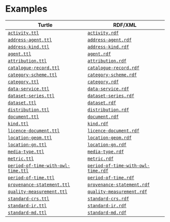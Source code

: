<h1>Examples</h1>
<table>
<thead>
<tr>
<th>Turtle</th>
<th>RDF/XML</th>
</tr>
</thead>
<tbody>
<tr>
<td><a href="./activity.ttl"><code>activity.ttl</code></a></td>
<td><a href="./activity.rdf"><code>activity.rdf</code></a></td>
</tr>
<tr>
<td><a href="./address-agent.ttl"><code>address-agent.ttl</code></a></td>
<td><a href="./address-agent.rdf"><code>address-agent.rdf</code></a></td>
</tr>
<tr>
<td><a href="./address-kind.ttl"><code>address-kind.ttl</code></a></td>
<td><a href="./address-kind.rdf"><code>address-kind.rdf</code></a></td>
</tr>
<tr>
<td><a href="./agent.ttl"><code>agent.ttl</code></a></td>
<td><a href="./agent.rdf"><code>agent.rdf</code></a></td>
</tr>
<tr>
<td><a href="./attribution.ttl"><code>attribution.ttl</code></a></td>
<td><a href="./attribution.rdf"><code>attribution.rdf</code></a></td>
</tr>
<tr>
<td><a href="./catalogue-record.ttl"><code>catalogue-record.ttl</code></a></td>
<td><a href="./catalogue-record.rdf"><code>catalogue-record.rdf</code></a></td>
</tr>
<tr>
<td><a href="./category-scheme.ttl"><code>category-scheme.ttl</code></a></td>
<td><a href="./category-scheme.rdf"><code>category-scheme.rdf</code></a></td>
</tr>
<tr>
<td><a href="./category.ttl"><code>category.ttl</code></a></td>
<td><a href="./category.rdf"><code>category.rdf</code></a></td>
</tr>
<tr>
<td><a href="./data-service.ttl"><code>data-service.ttl</code></a></td>
<td><a href="./data-service.rdf"><code>data-service.rdf</code></a></td>
</tr>
<tr>
<td><a href="./dataset-series.ttl"><code>dataset-series.ttl</code></a></td>
<td><a href="./dataset-series.rdf"><code>dataset-series.rdf</code></a></td>
</tr>
<tr>
<td><a href="./dataset.ttl"><code>dataset.ttl</code></a></td>
<td><a href="./dataset.rdf"><code>dataset.rdf</code></a></td>
</tr>
<tr>
<td><a href="./distribution.ttl"><code>distribution.ttl</code></a></td>
<td><a href="./distribution.rdf"><code>distribution.rdf</code></a></td>
</tr>
<tr>
<td><a href="./document.ttl"><code>document.ttl</code></a></td>
<td><a href="./document.rdf"><code>document.rdf</code></a></td>
</tr>
<tr>
<td><a href="./kind.ttl"><code>kind.ttl</code></a></td>
<td><a href="./kind.rdf"><code>kind.rdf</code></a></td>
</tr>
<tr>
<td><a href="./licence-document.ttl"><code>licence-document.ttl</code></a></td>
<td><a href="./licence-document.rdf"><code>licence-document.rdf</code></a></td>
</tr>
<tr>
<td><a href="./location-geom.ttl"><code>location-geom.ttl</code></a></td>
<td><a href="./location-geom.rdf"><code>location-geom.rdf</code></a></td>
</tr>
<tr>
<td><a href="./location-gn.ttl"><code>location-gn.ttl</code></a></td>
<td><a href="./location-gn.rdf"><code>location-gn.rdf</code></a></td>
</tr>
<tr>
<td><a href="./media-type.ttl"><code>media-type.ttl</code></a></td>
<td><a href="./media-type.rdf"><code>media-type.rdf</code></a></td>
</tr>
<tr>
<td><a href="./metric.ttl"><code>metric.ttl</code></a></td>
<td><a href="./metric.rdf"><code>metric.rdf</code></a></td>
</tr>
<tr>
<td><a href="./period-of-time-with-owl-time.ttl"><code>period-of-time-with-owl-time.ttl</code></a></td>
<td><a href="./period-of-time-with-owl-time.rdf"><code>period-of-time-with-owl-time.rdf</code></a></td>
</tr>
<tr>
<td><a href="./period-of-time.ttl"><code>period-of-time.ttl</code></a></td>
<td><a href="./period-of-time.rdf"><code>period-of-time.rdf</code></a></td>
</tr>
<tr>
<td><a href="./provenance-statement.ttl"><code>provenance-statement.ttl</code></a></td>
<td><a href="./provenance-statement.rdf"><code>provenance-statement.rdf</code></a></td>
</tr>
<tr>
<td><a href="./quality-measurement.ttl"><code>quality-measurement.ttl</code></a></td>
<td><a href="./quality-measurement.rdf"><code>quality-measurement.rdf</code></a></td>
</tr>
<tr>
<td><a href="./standard-crs.ttl"><code>standard-crs.ttl</code></a></td>
<td><a href="./standard-crs.rdf"><code>standard-crs.rdf</code></a></td>
</tr>
<tr>
<td><a href="./standard-ir.ttl"><code>standard-ir.ttl</code></a></td>
<td><a href="./standard-ir.rdf"><code>standard-ir.rdf</code></a></td>
</tr>
<tr>
<td><a href="./standard-md.ttl"><code>standard-md.ttl</code></a></td>
<td><a href="./standard-md.rdf"><code>standard-md.rdf</code></a></td>
</tr>
</tbody>
</table>
